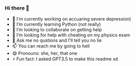 ### Hi there 👋

- 🔭 I'm currently working on accuaring severe depression)
- 🌱 I’m currently learning Python (not really)
- 👯 I’m looking to collaborate on getting help
- 🤔 I’m looking for help with cheating on my physics exam
- 💬 Ask me no qustions and I'll tell you no lie
- 📫 You can reach me by going to hell
- 😄 Pronouns: she, her, that one
- ⚡ Fun fact: I asked GPT3.5 to make this readme xd
